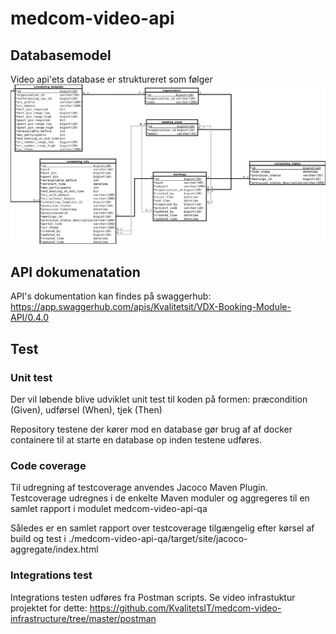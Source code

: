 # medcom-video-api
## Databasemodel 
Video api'ets database er struktureret som følger
![databasemodel](/medcom-video-api-qa/docs/database.png)

## API dokumenatation
API's dokumentation kan findes på swaggerhub:
https://app.swaggerhub.com/apis/Kvalitetsit/VDX-Booking-Module-API/0.4.0

## Test
### Unit test
Der vil løbende blive udviklet unit test til koden på formen: præcondition (Given), udførsel (When), tjek (Then)

Repository testene der kører mod en database gør brug af af docker containere til at starte en database op inden testene udføres.

### Code coverage
Til udregning af testcoverage anvendes Jacoco Maven Plugin. Testcoverage udregnes i de enkelte Maven moduler og aggregeres til en samlet rapport i modulet medcom-video-api-qa

Således er en samlet rapport over testcoverage tilgængelig efter kørsel af build og test i
./medcom-video-api-qa/target/site/jacoco-aggregate/index.html

### Integrations test
Integrations testen udføres fra Postman scripts. Se video infrastuktur projektet for dette:
https://github.com/KvalitetsIT/medcom-video-infrastructure/tree/master/postman
